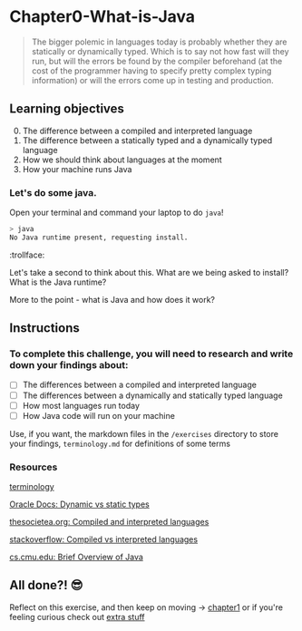 # Chapter0-What-is-Java

> The bigger polemic in languages today is probably whether they are statically or dynamically typed. Which is to say not how fast will they run, but will the errors be found by the compiler beforehand (at the cost of the programmer having to specify pretty complex typing information) or will the errors come up in testing and production.


## Learning objectives

0. The difference between a compiled and interpreted language
1. The difference between a statically typed and a dynamically typed language
2. How we should think about languages at the moment
3. How your machine runs Java

### Let's do some java.

Open your terminal and command your laptop to do `java`!

```sh
> java
No Java runtime present, requesting install.
```

 :trollface:


Let's take a second to think about this.
What are we being asked to install? What is the Java runtime?

More to the point - what is Java and how does it work?

## Instructions



### To complete this challenge, you will need to research and write down your findings about:

- [ ] The differences between a compiled and interpreted language
- [ ] The differences between a dynamically and statically typed language
- [ ] How most languages run today
- [ ] How Java code will run on your machine

Use, if you want, the markdown files in the `/exercises` directory to store your findings, `terminology.md` for definitions of some terms

### Resources

[terminology](terminology.md)

[Oracle Docs: Dynamic vs static types][1]

[thesocietea.org: Compiled and interpreted languages][2]

[stackoverflow: Compiled vs interpreted languages][3]

[cs.cmu.edu: Brief Overview of Java][4]

## All done?! :sunglasses:
Reflect on this exercise, and then keep on moving -> [chapter1][0] or if you're feeling curious check out [extra stuff](bonus.md)


[0]: ../chapter1-Setting-the-stuff-up/README.md


[1]: https://docs.oracle.com/cd/E57471_01/bigData.100/extensions_bdd/src/cext_transform_typing.html
[2]:https://thesocietea.org/2015/07/programming-concepts-compiled-and-interpreted-languages/
[3]: https://stackoverflow.com/questions/3265357/compiled-vs-interpreted-languages
[4]: http://www.cs.cmu.edu/~jcarroll/15-100-s05/supps/basics/history.html
